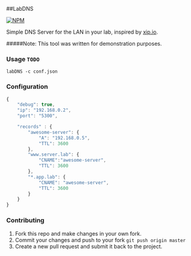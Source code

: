 ##LabDNS

[![NPM](https://nodei.co/npm/labdns.png?downloads=true&downloadRank=true&stars=true)](https://www.npmjs.org/package/labdns)


Simple DNS Server for the LAN in your lab, inspired by [xip.io](http://xip.io/).

#####Note: This tool was written for demonstration purposes.

### Usage `TODO`
`labDNS -c conf.json`

### Configuration
```javascript
{
    "debug": true,
    "ip": "192.168.0.2",
    "port": "5300",

    "records" : {
        "awesome-server": {
            "A": "192.168.0.5",
            "TTL": 3600
        },
        "www.server.lab": {
            "CNAME":"awesome-server",
            "TTL": 3600
        },
        "*.app.lab": {
            "CNAME": "awesome-server",
            "TTL": 3600
        }
    }
}
```


### Contributing

1. Fork this repo and make changes in your own fork.
2. Commit your changes and push to your fork `git push origin master`
3. Create a new pull request and submit it back to the project.